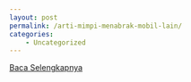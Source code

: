 ```yaml
---
layout: post
permalink: /arti-mimpi-menabrak-mobil-lain/
categories:
    - Uncategorized
---
```


[Baca Selengkapnya](/01)